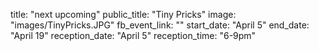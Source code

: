 title: "next upcoming"
public_title: "Tiny Pricks"
image: "images/TinyPricks.JPG"
fb_event_link: ""
start_date: "April 5"
end_date: "April 19"
reception_date: "April 5"
reception_time: "6-9pm"
